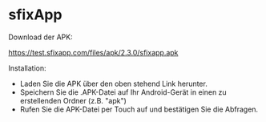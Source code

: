 # sfixApp

Download der APK:

https://test.sfixapp.com/files/apk/2.3.0/sfixapp.apk

Installation:
* Laden Sie die APK über den oben stehend Link herunter.
* Speichern Sie die .APK-Datei auf Ihr Android-Gerät in einen zu erstellenden Ordner (z.B. "apk")
* Rufen Sie die APK-Datei per Touch auf und bestätigen Sie die Abfragen.
